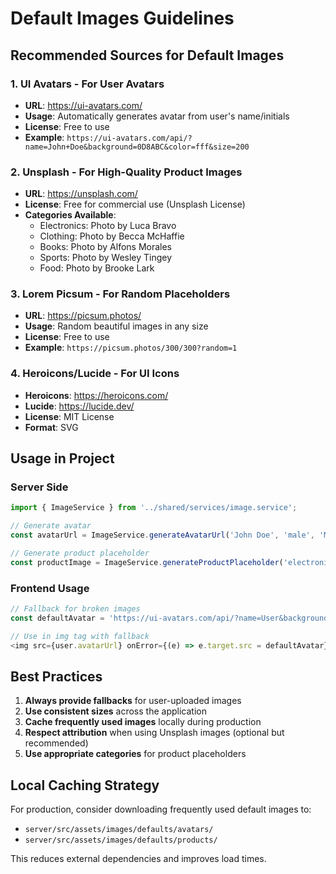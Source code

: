 # Default Images Guidelines

## Recommended Sources for Default Images

### 1. **UI Avatars** - For User Avatars
- **URL**: https://ui-avatars.com/
- **Usage**: Automatically generates avatar from user's name/initials
- **License**: Free to use
- **Example**: `https://ui-avatars.com/api/?name=John+Doe&background=0D8ABC&color=fff&size=200`

### 2. **Unsplash** - For High-Quality Product Images
- **URL**: https://unsplash.com/
- **License**: Free for commercial use (Unsplash License)
- **Categories Available**:
  - Electronics: Photo by Luca Bravo
  - Clothing: Photo by Becca McHaffie  
  - Books: Photo by Alfons Morales
  - Sports: Photo by Wesley Tingey
  - Food: Photo by Brooke Lark

### 3. **Lorem Picsum** - For Random Placeholders
- **URL**: https://picsum.photos/
- **Usage**: Random beautiful images in any size
- **License**: Free to use
- **Example**: `https://picsum.photos/300/300?random=1`

### 4. **Heroicons/Lucide** - For UI Icons
- **Heroicons**: https://heroicons.com/
- **Lucide**: https://lucide.dev/
- **License**: MIT License
- **Format**: SVG

## Usage in Project

### Server Side
```typescript
import { ImageService } from '../shared/services/image.service';

// Generate avatar
const avatarUrl = ImageService.generateAvatarUrl('John Doe', 'male', 'MEDIUM');

// Generate product placeholder
const productImage = ImageService.generateProductPlaceholder('electronics', 'LARGE');
```

### Frontend Usage
```typescript
// Fallback for broken images
const defaultAvatar = 'https://ui-avatars.com/api/?name=User&background=6B7280&color=fff&size=200';

// Use in img tag with fallback
<img src={user.avatarUrl} onError={(e) => e.target.src = defaultAvatar} />
```

## Best Practices

1. **Always provide fallbacks** for user-uploaded images
2. **Use consistent sizes** across the application
3. **Cache frequently used images** locally during production
4. **Respect attribution** when using Unsplash images (optional but recommended)
5. **Use appropriate categories** for product placeholders

## Local Caching Strategy

For production, consider downloading frequently used default images to:
- `server/src/assets/images/defaults/avatars/`
- `server/src/assets/images/defaults/products/`

This reduces external dependencies and improves load times.
